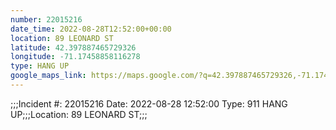```yaml
---
number: 22015216
date_time: 2022-08-28T12:52:00+00:00
location: 89 LEONARD ST
latitude: 42.397887465729326
longitude: -71.17458858116278
type: HANG UP
google_maps_link: https://maps.google.com/?q=42.397887465729326,-71.17458858116278
---
```


;;;Incident #: 22015216  Date: 2022-08-28 12:52:00   Type: 911 HANG UP;;;Location: 89 LEONARD ST;;;
